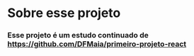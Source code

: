 # Sobre esse projeto
### Esse projeto é um estudo continuado de https://github.com/DFMaia/primeiro-projeto-react